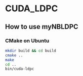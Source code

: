 # CUDA_LDPC

## How to use myNBLDPC

### CMake on Ubuntu

```Bash
mkdir build && cd build
cmake ..
make
cd ..
bin/cuda-ldpc
```
